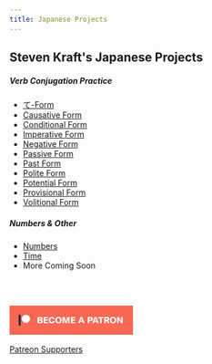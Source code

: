 ```yaml
---
title: Japanese Projects
---
```


## Steven Kraft's Japanese Projects

##### Verb Conjugation Practice

* [て-Form](./teform)
* [Causative Form](./causativeform)
* [Conditional Form](./conditionalform)
* [Imperative Form](./imperativeform)
* [Negative Form](./negativeform)
* [Passive Form](./passiveform)
* [Past Form](./pastform)
* [Polite Form](./politeform)
* [Potential Form](./potentialform)
* [Provisional Form](./provisionalform)
* [Volitional Form](./volitionalform)

##### Numbers & Other
* [Numbers](./numbers)
* [Time](./time)
* More Coming Soon

<br><br>

[![Patreon](./img/patreon.png)](https://www.patreon.com/stevenkraft)

[Patreon Supporters](patreon.html)
